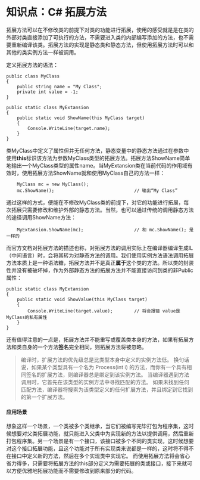 # 知识点：C# 拓展方法
拓展方法可以在不修改类的前提下对类的功能进行拓展，使用的感受就是是在类的外部对类直接添加了可执行的方法，不需要进入类的内部编写添加的方法，也不需要重新编译该类。拓展方法的实现是静态类和静态方法，但使用拓展方法时可以和其他的类实例方法一样被调用。

定义拓展方法的语法：

```
public class MyClass
{
    public string name = "My Class";
    private int value = -1;
}

public static class MyExtansion 
{
    public static void ShowName(this MyClass target)
    {
        Console.WriteLine(target.name);
    }
}
```
类MyClass中定义了属性但并无任何方法，静态变量中的静态方法通过在参数中使用**this**标识该方法为参数MyClass类型的拓展方法。拓展方法ShowName简单地输出一个MyClass类型的属性name。当MyExtansion类在当前代码的作用域有效时，使用拓展方法ShowName就和使用MyClass自己的方法一样：

``` 
	MyClass mc = new MyClass();
	mc.ShowName();								// 输出“My Class”
```
通过这样的方式，便能在不修改MyClass类的前提下，对它的功能进行拓展，每次拓展只需要修改和维护外部的静态方法。当然，也可以通过传统的调用静态方法的途径调用ShowName方法：

```
	MyExtansion.ShowName(mc);					// 和 mc.ShowName(); 是一样的
```
而官方文档对拓展方法的描述也称，对拓展方法的调用实际上在编译器编译生成IL（中间语言）时，会将其转为对静态方法的调用。我们使用实例方法语法调用拓展方法本质上是一种语法糖，拓展方法并不是真正**属于**这个类的方法。所以类的封装性并没有被破坏掉，作为外部静态方法的拓展方法并不能直接访问到类的非Public属性：

```
public static class MyExtansion 
{
    public static void ShowValue(this MyClass target)
    {
        Console.WriteLine(target.value);		// 将会报错 value是MyClass的私有属性
    }
}
```
还有值得注意的一点是，拓展方法并不能重写或覆盖类本身的方法，如果有拓展方法和类自身的一个方法**签名**完全相同，则拓展方法将被忽略。

> 编译时，扩展方法的优先级总是比类型本身中定义的实例方法低。 换句话说，如果某个类型具有一个名为 Process(int i) 的方法，而你有一个具有相同签名的扩展方法，则编译器总是绑定到该实例方法。 当编译器遇到方法调用时，它首先在该类型的实例方法中寻找匹配的方法。 如果未找到任何匹配方法，编译器将搜索为该类型定义的任何扩展方法，并且绑定到它找到的第一个扩展方法。

#### 应用场景
想象这样一个场景，一个类被多个类继承，当它们被编写完毕打包为程序集，这时候想要对父类拓展功能，就只能进入父类中为实现新的方法以提供调用，然后重新打包程序集。另一个场景是有一个接口，该接口被多个不同的类实现，这时候想要对这个接口拓展功能，且这个功能对于所有实现类来说都是一样的，这时将不得不在接口中定义新的方法，然后在多个实现类中实现它。
而使用拓展方法将会省心省力得多，只需要将拓展方法的this部分定义为需要拓展的类或接口，接下来就可以方便优雅地拓展功能而不需要修改到原来部分的代码。
